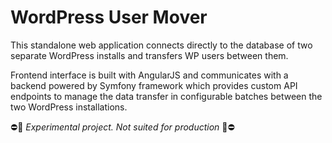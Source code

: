 WordPress User Mover
==================

This standalone web application connects directly to the database of two separate WordPress installs and transfers WP users between them.

Frontend interface is built with AngularJS and communicates with a backend powered by Symfony framework which provides custom API endpoints to manage the data transfer in configurable batches between the two WordPress installations.

:no_entry::microscope: _Experimental project. Not suited for production_ :microscope::no_entry:
